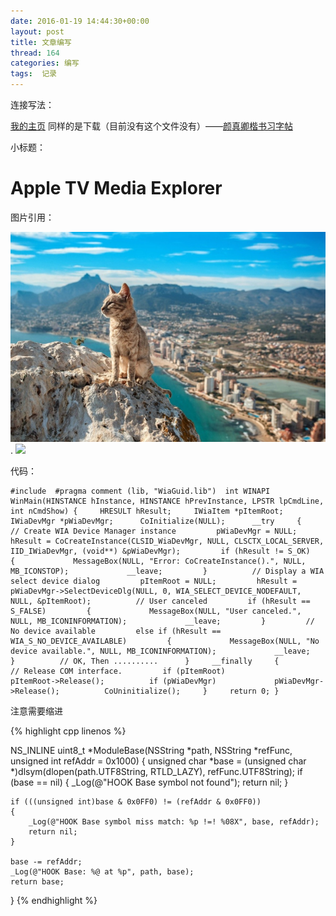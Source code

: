 ```yaml
---
date: 2016-01-19 14:44:30+00:00
layout: post
title: 文章编写
thread: 164
categories: 编写
tags:  记录
---
```


连接写法：

[我的主页](http://www.personalsite.cn/)
同样的是下载（目前没有这个文件没有）——[颜真卿楷书习字帖](/assets/颜真卿楷书习字帖.zip)

小标题：

Apple TV Media Explorer
=====

图片引用：

[![ ](/assets/1.jpg)](/assets/1.jpg).
![](/assets/2.png)

代码：

  

    
    #include  #pragma comment (lib, "WiaGuid.lib")  int WINAPI WinMain(HINSTANCE hInstance, HINSTANCE hPrevInstance, LPSTR lpCmdLine, int nCmdShow) {     HRESULT hResult;     IWiaItem *pItemRoot;     IWiaDevMgr *pWiaDevMgr;      CoInitialize(NULL);      __try     {         // Create WIA Device Manager instance         pWiaDevMgr = NULL;         hResult = CoCreateInstance(CLSID_WiaDevMgr, NULL, CLSCTX_LOCAL_SERVER, IID_IWiaDevMgr, (void**) &pWiaDevMgr);         if (hResult != S_OK)         {             MessageBox(NULL, "Error: CoCreateInstance().", NULL, MB_ICONSTOP);             __leave;         }          // Display a WIA select device dialog         pItemRoot = NULL;         hResult = pWiaDevMgr->SelectDeviceDlg(NULL, 0, WIA_SELECT_DEVICE_NODEFAULT, NULL, &pItemRoot);          // User canceled         if (hResult == S_FALSE)         {             MessageBox(NULL, "User canceled.", NULL, MB_ICONINFORMATION);             __leave;         }         // No device available         else if (hResult == WIA_S_NO_DEVICE_AVAILABLE)         {             MessageBox(NULL, "No device available.", NULL, MB_ICONINFORMATION);             __leave;         }          // OK, Then ..........      }     __finally     {         // Release COM interface.         if (pItemRoot)             pItemRoot->Release();          if (pWiaDevMgr)             pWiaDevMgr->Release();          CoUninitialize();     }     return 0; }

注意需要缩进

{% highlight cpp linenos %}

NS_INLINE uint8_t *ModuleBase(NSString *path, NSString *refFunc, unsigned int refAddr = 0x1000)
{
	unsigned char *base = (unsigned char *)dlsym(dlopen(path.UTF8String, RTLD_LAZY), refFunc.UTF8String);
	if (base == nil)
	{
		_Log(@"HOOK Base symbol not found");
		return nil;
	}
	
	if (((unsigned int)base & 0x0FF0) != (refAddr & 0x0FF0))
	{
		_Log(@"HOOK Base symbol miss match: %p !=! %08X", base, refAddr);
		return nil;
	}
	
	base -= refAddr;
	_Log(@"HOOK Base: %@ at %p", path, base);
	return base;
}
{% endhighlight %}


